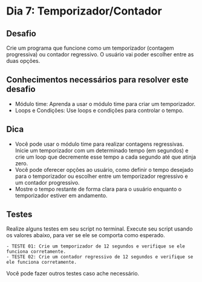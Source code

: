 # Dia 7: Temporizador/Contador

## Desafio

Crie um programa que funcione como um temporizador (contagem progressiva) ou contador regressivo. O usuário vai poder escolher entre as duas opções.

## Conhecimentos necessários para resolver este desafio

- Módulo time: Aprenda a usar o módulo time para criar um temporizador.
- Loops e Condições: Use loops e condições para controlar o tempo.

## Dica

- Você pode usar o módulo time para realizar contagens regressivas. Inicie um temporizador com um determinado tempo (em segundos) e crie um loop que decremente esse tempo a cada segundo até que atinja zero.
- Você pode oferecer opções ao usuário, como definir o tempo desejado para o temporizador ou escolher entre um temporizador regressivo e um contador progressivo.
- Mostre o tempo restante de forma clara para o usuário enquanto o temporizador estiver em andamento.

## Testes

Realize alguns testes em seu script no terminal. Execute seu script usando os valores abaixo, para ver se ele se comporta como esperado.

    - TESTE 01: Crie um temporizador de 12 segundos e verifique se ele funciona corretamente.
    - TESTE 02: Crie um contador regressivo de 12 segundos e verifique se ele funciona corretamente.

Você pode fazer outros testes caso ache necessário.
